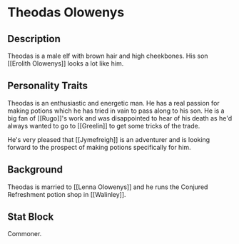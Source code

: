 # Theodas Olowenys

## Description
Theodas is a male elf with brown hair and high cheekbones. His son [[Erolith Olowenys]] looks a lot like him. 
  
## Personality Traits
Theodas is an enthusiastic and energetic man. He has a real passion for making potions which he has tried in vain to pass along to his son. He is a big fan of [[Rugo]]'s work and was disappointed to hear of his death as he'd always wanted to go to [[Greelin]] to get some tricks of the trade. 

He's very pleased that [[Jymefreigh]] is an adventurer and is looking forward to the prospect of making potions specifically for him. 

## Background
Theodas is married to [[Lenna Olowenys]] and he runs the Conjured Refreshment potion shop in [[Walinley]].

## Stat Block
Commoner.